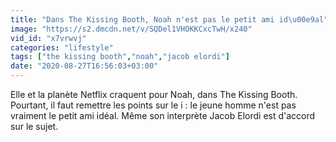 ```yaml
---
title: "Dans The Kissing Booth, Noah n'est pas le petit ami id\u00e9al"
image: "https://s2.dmcdn.net/v/SQDel1VHOKKCxcTwH/x240"
vid_id: "x7vrwvj"
categories: "lifestyle"
tags: ["the kissing booth","noah","jacob elordi"]
date: "2020-08-27T16:56:03+03:00"
---
```

Elle et la planète Netflix craquent pour Noah, dans The Kissing Booth. Pourtant, il faut remettre les points sur le i : le jeune homme n'est pas vraiment le petit ami idéal. Même son interprète Jacob Elordi est d'accord sur le sujet.
